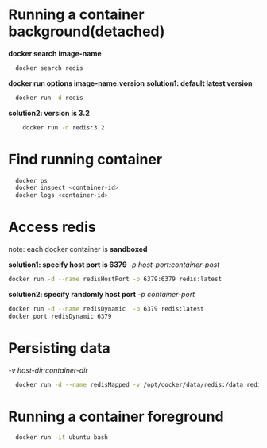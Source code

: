 
# Running a container background(detached)

**docker search image-name**

```bash
  docker search redis
```

**docker run options image-name:version**
**solution1: default latest version**

```bash
  docker run -d redis
```

**solution2: version is 3.2**

```bash
	docker run -d redis:3.2
```

# Find running container

```bash
  docker ps
  docker inspect <container-id>
  docker logs <container-id>
```

# Access redis

note: each docker container is **sandboxed**

**solution1: specify host port is 6379**
*-p host-port:container-post* 

```bash
docker run -d --name redisHostPort -p 6379:6379 redis:latest
```

**solution2: specify randomly host port**
*-p container-port*

```bash
docker run -d --name redisDynamic  -p 6379 redis:latest
docker port redisDynamic 6379
```

# Persisting data

*-v host-dir:container-dir*

```bash
  docker run -d --name redisMapped -v /opt/docker/data/redis:/data redis
```

# Running a container foreground

```bash
  docker run -it ubuntu bash
```
